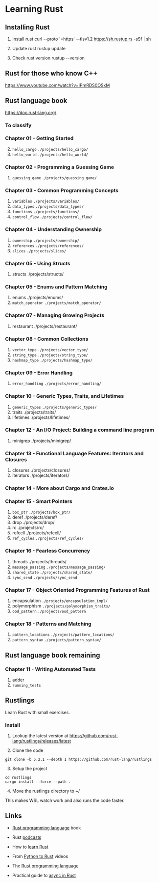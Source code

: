 # Learning Rust

## Installing Rust

1. Install rust
curl --proto '=https' --tlsv1.2 https://sh.rustup.rs -sSf | sh

2. Update rust
rustup update

3. Check rust version
rustup --version

## Rust for those who know C++

https://www.youtube.com/watch?v=IPmRDS0OSxM

## Rust language book

https://doc.rust-lang.org/

### To classify

### Chapter 01 - Getting Started

2. `hello_cargo` `./projects/hello_cargo/`
1. `hello_world` `./projects/hello_world/`

### Chapter 02 - Programming a Guessing Game

1. `guessing_game` `./projects/guessing_game/`

### Chapter 03 - Common Programming Concepts

1. `variables` `./projects/variables/`
2. `data_types` `./projects/data_types/`
3. `functions` `./projects/functions/`
4. `control_flow` `./projects/control_flow/`

### Chapter 04 - Understanding Ownership

1. `ownership` `./projects/ownership/`
2. `references` `./projects/references/`
3. `slices` `./projects/slices/`

### Chapter 05 - Using Structs

1. structs ./projects/structs/

### Chapter 05 - Enums and Pattern Matching

1. enums ./projects/enums/
2. `match_operator` `./projects/match_operator/`

### Chapter 07 - Managing Growing Projects

1. restaurant ./projects/restaurant/

### Chapter 08 - Common Collections

1. `vector_type` `./projects/vector_type/`
2. `string_type` `./projects/string_type/`
3. `hashmap_type` `./projects/hashmap_type/`

### Chapter 09 - Error Handling

1. `error_handling` `./projects/error_handling/`

### Chapter 10 - Generic Types, Traits, and Lifetimes

1. `generic_types` `./projects/generic_types/`
2. traits ./projects/traits/
3. lifetimes ./projects/lifetimes/

### Chapter 12 - An I/O Project: Building a command line program

1. minigrep ./projects/minigrep/

### Chapter 13 - Functional Language Features: Iterators and Closures

1. closures ./projects/closures/
2. iterators ./projects/iterators/

### Chapter 14 - More about Cargo and Crates.io

### Chapter 15 - Smart Pointers

1. `box_ptr` `./projects/box_ptr/`
2. deref ./projects/deref/
3. drop ./projects/drop/
4. rc ./projects/rc/
5. refcell ./projects/refcell/
6. `ref_cycles` `./projects/ref_cycles/`

### Chapter 16 - Fearless Concurrency

1. threads ./projects/threads/
2. `message_passing` `./projects/message_passing/`
3. `shared_state` `./projects/shared_state/`
4. `sync_send` `./projects/sync_send`

### Chapter 17 - Object Oriented Programming Features of Rust

1. encapsulation `./projects/encapsulation_impl/`
2. polymorphism `./projects/polymorphism_traits/`
3. `ood_pattern` `./projects/ood_pattern`

### Chapter 18 - Patterns and Matching

1. `pattern_locations` `./projects/pattern_locations/`
2. `pattern_syntax` `./projects/pattern_syntax/`

## Rust language book remaining

### Chapter 11 - Writing Automated Tests

1. adder
2. `running_tests`

## Rustlings

Learn Rust with small exercises.

### Install

1. Lookup the latest version at https://github.com/rust-lang/rustlings/releases/latest

2. Clone the code

```
git clone -b 5.2.1 --depth 1 https://github.com/rust-lang/rustlings
```

3. Setup the project

```
cd rustlings
cargo install --force --path .
```

4. Move the rustlings directory to ~/

This makes WSL watch work and also runs the code faster.

## Links

* [Rust programming language][1000] book

[1000]: https://doc.rust-lang.org/stable/book/

* Rust [podcasts][1010]

[1010]: https://newrustacean.com/show_notes/index.html

* How to [learn Rust][1020]

[1020]: https://www.youtube.com/watch?v=sDtQaO5_SOw

* From [Python to Rust][1030] videos

[1030]: https://www.youtube.com/playlist?list=PLEIv4NBmh-GsWGE9mY3sF9c5lgh5Z_jLr

* The [Rust programming language][1040]

[1040]: https://web.mit.edu/rust-lang_v1.25/arch/amd64_ubuntu1404/share/doc/rust/html/book/

* Practical guide to [async in Rust][1050]

[1050]: https://blog.logrocket.com/a-practical-guide-to-async-in-rust/
